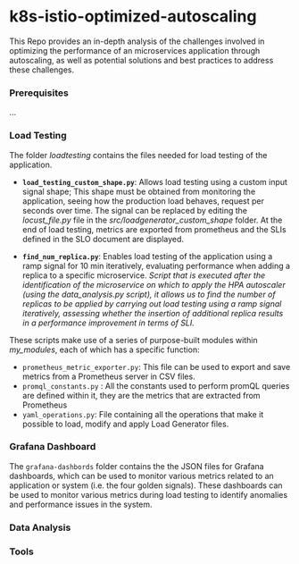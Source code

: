 # k8s-istio-optimized-autoscaling

This Repo provides an in-depth analysis of the challenges involved in optimizing the performance of an microservices application through autoscaling, as well as potential solutions and best practices to address these challenges.

### Prerequisites
...
### Load Testing
The folder *loadtesting* contains the files needed for load testing of the application.

 - **`load_testing_custom_shape.py`**:  Allows load testing using a custom input signal shape;
This shape must be obtained from monitoring the application, seeing how the production load behaves, request per seconds over time. The signal can be replaced by editing the *locust_file.py* file in the *src/loadgenerator_custom_shape* folder.   At the end of load testing, metrics are exported from prometheus and the SLIs defined in the SLO document are displayed.
 
 - **`find_num_replica.py`**: Enables load testing of the application using a ramp signal for 10 min iteratively, evaluating performance when adding a replica to a specific microservice.
 *Script that is executed after the identification of the microservice on which to apply the HPA autoscaler (using the data_analysis.py script), it allows us to find the number of replicas to be applied by carrying out load testing using a ramp signal iteratively, assessing whether the insertion of additional replica results in a performance improvement in terms of SLI.*
 

These scripts make use of a series of purpose-built modules within *my_modules*, each of which has a specific function:
 - `prometheus_metric_exporter.py`: This file can be used to export and save metrics from a Prometheus server in CSV files.
 - `promql_constants.py` : All the constants used to perform promQL queries are defined within it, they are the metrics that are extracted from Prometheus
 - `yaml_operations.py`:  File containing all the operations that make it possible to load, modify  and apply Load Generator files.

### Grafana Dashboard

 The `grafana-dashbords` folder contains the the JSON files for Grafana dashboards, which can be used to monitor various metrics related to an application or system (i.e. the four golden signals).
These dashboards can be used to monitor various metrics during load testing to identify anomalies and performance issues in the system.
 
### Data Analysis

### Tools